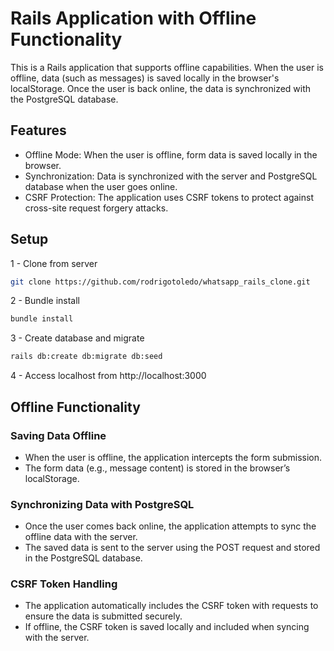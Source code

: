 # Rails Application with Offline Functionality

This is a Rails application that supports offline capabilities. When the user is offline, data (such as messages) is saved locally in the browser's localStorage. Once the user is back online, the data is synchronized with the PostgreSQL database.

## Features

- Offline Mode: When the user is offline, form data is saved locally in the browser.
- Synchronization: Data is synchronized with the server and PostgreSQL database when the user goes online.
- CSRF Protection: The application uses CSRF tokens to protect against cross-site request forgery attacks.

## Setup

1 - Clone from server

```bash
git clone https://github.com/rodrigotoledo/whatsapp_rails_clone.git
```

2 - Bundle install

```bash
bundle install
```

3 - Create database and migrate

```bash
rails db:create db:migrate db:seed
```

4 - Access localhost from http://localhost:3000

## Offline Functionality

### Saving Data Offline

- When the user is offline, the application intercepts the form submission.
- The form data (e.g., message content) is stored in the browser’s localStorage.

### Synchronizing Data with PostgreSQL

- Once the user comes back online, the application attempts to sync the offline data with the server.
- The saved data is sent to the server using the POST request and stored in the PostgreSQL database.

### CSRF Token Handling

- The application automatically includes the CSRF token with requests to ensure the data is submitted securely.
- If offline, the CSRF token is saved locally and included when syncing with the server.